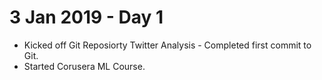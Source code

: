 # 3 Jan 2019 - Day 1
 *  Kicked off Git Reposiorty Twitter Analysis - Completed first commit to Git.
 *  Started Corusera ML  Course.
